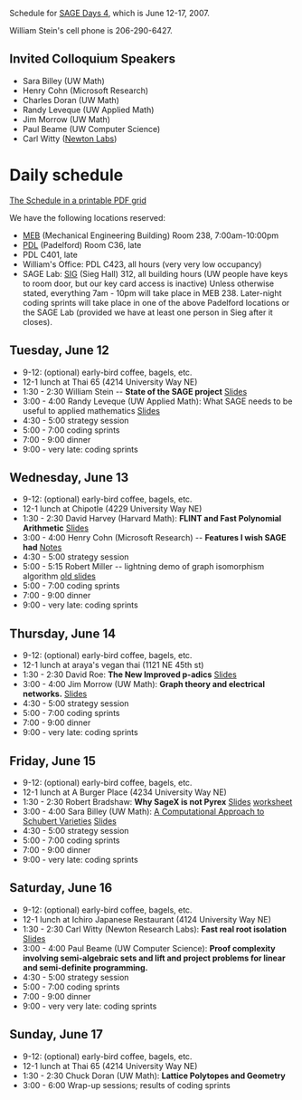 
Schedule for <a href="/days4">SAGE Days 4</a>, which is June 12-17, 2007. 

William Stein's cell phone is 206-290-6427. 


## Invited Colloquium Speakers

* Sara Billey (UW Math) 
* Henry Cohn (Microsoft Research) 
* Charles Doran (UW Math)  
* Randy Leveque (UW Applied Math) 
* Jim Morrow (UW Math) 
* Paul Beame (UW Computer Science) 
* Carl Witty (<a class="http" href="http://www.newtonlabs.com/">Newton Labs</a>) 

# Daily schedule

<a href="days4schedule/sagedays4-schedule.pdf">The Schedule in a printable PDF grid</a> 

We have the following locations reserved: 

* <a class="http" href="http://www.washington.edu/home/maps/northcentral.html?MEB">MEB</a> (Mechanical Engineering Building) Room 238, 7:00am-10:00pm 
* <a class="http" href="http://www.washington.edu/home/maps/northcentral.html?PDL">PDL</a> (Padelford) Room C36, late 
* PDL C401, late 
* William's Office: PDL C423, all hours  (very very low occupancy) 
* SAGE Lab: <a class="http" href="http://www.washington.edu/home/maps/northcentral.html?SIG">SIG</a> (Sieg Hall) 312, all building hours (UW people have keys to room door, but our key card access is inactive) 
Unless otherwise stated, everything 7am - 10pm will take place in MEB 238.  Later-night coding sprints will take place in one of the above Padelford locations or the SAGE Lab (provided we have at least one person in Sieg after it closes).  


## Tuesday, June 12

* 9-12: (optional) early-bird coffee, bagels, etc. 
* 12-1 lunch at Thai 65 (4214 University Way NE) 
* 1:30 - 2:30 William Stein -- **State of the SAGE project** <a href="days4schedule/stein-status.pdf">Slides</a> 
* 3:00 - 4:00 Randy Leveque (UW Applied Math): What SAGE needs to be useful to applied mathematics <a href="days4schedule/leveque.pdf">Slides</a> 
* 4:30 - 5:00 strategy session 
* 5:00 - 7:00 coding sprints 
* 7:00 - 9:00 dinner 
* 9:00 - very late:  coding sprints 

## Wednesday, June 13

* 9-12: (optional) early-bird coffee, bagels, etc. 
* 12-1 lunch at Chipotle (4229 University Way NE) 
* 1:30 - 2:30 David Harvey (Harvard Math): **FLINT and Fast Polynomial Arithmetic** <a href="days4schedule/flint-talk.pdf">Slides</a> 
* 3:00 - 4:00 Henry Cohn (Microsoft Research) -- **Features I wish SAGE had** <a href="/days4schedule/cohn">Notes</a> 
* 4:30 - 5:00 strategy session 
* 5:00 - 5:15 Robert Miller -- lightning demo of graph isomorphism algorithm <a class="http" href="http://students.washington.edu/rlmill/talks/nauty.pdf">old slides</a> 
* 5:00 - 7:00 coding sprints  
* 7:00 - 9:00 dinner 
* 9:00 - very late:  coding sprints 

## Thursday, June 14

* 9-12: (optional) early-bird coffee, bagels, etc. 
* 12-1 lunch at araya's vegan thai (1121 NE 45th st) 
* 1:30 - 2:30 David Roe: **The New Improved p-adics** <a href="days4schedule/roe.pdf">Slides</a> 
* 3:00 - 4:00 Jim Morrow (UW Math): **Graph theory and electrical networks.** <a href="days4schedule/morrow.pdf">Slides</a> 
* 4:30 - 5:00 strategy session 
* 5:00 - 7:00 coding sprints 
* 7:00 - 9:00 dinner 
* 9:00 - very late:  coding sprints 

## Friday, June 15

* 9-12: (optional) early-bird coffee, bagels, etc. 
* 12-1 lunch at A Burger Place (4234 University Way NE) 
* 1:30 - 2:30 Robert Bradshaw: **Why SageX is not Pyrex** <a href="days4schedule/SageX.pdf">Slides</a> <a href="days4schedule/sagex-not-pyrex.sws">worksheet</a> 
* 3:00 - 4:00 Sara Billey (UW Math): <a href="/sara/days4/abstract">A Computational Approach to Schubert Varieties</a> <a href="days4schedule/billey.pdf">Slides</a> 
* 4:30 - 5:00 strategy session 
* 5:00 - 7:00 coding sprints 
* 7:00 - 9:00 dinner 
* 9:00 - very late:  coding sprints 

## Saturday, June 16

* 9-12: (optional) early-bird coffee, bagels, etc. 
* 12-1 lunch at Ichiro Japanese Restaurant (4124 University Way NE) 
* 1:30 - 2:30  Carl Witty (Newton Research Labs): **Fast real root isolation** <a href="days4schedule/witty.pdf">Slides</a> 
* 3:00 - 4:00  Paul Beame (UW Computer Science): **Proof complexity involving semi-algebraic sets and lift and project problems for linear and semi-definite programming.** 
* 4:30 - 5:00 strategy session 
* 5:00 - 7:00 coding sprints 
* 7:00 - 9:00 dinner 
* 9:00 - very very late:  coding sprints 

## Sunday, June 17

* 9-12: (optional) early-bird coffee, bagels, etc. 
* 12-1 lunch at Thai 65 (4214 University Way NE) 
* 1:30 - 2:30 Chuck Doran (UW Math): **Lattice Polytopes and Geometry** 
* 3:00 - 6:00 Wrap-up sessions; results of coding sprints 